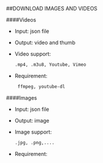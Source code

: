 ##DOWNLOAD IMAGES AND VIDEOS

####Videos

- Input: json file

- Output: video and thumb

- Video support:
    ```sh
    .mp4, .m3u8, Youtube, Vimeo
     ```
- Requirement: 
    ```sh
     ffmpeg, youtube-dl
     ```


####Images

- Input: json file

- Output: image

- Image support:
    ```sh
    .jpg, .png,....
     ```
- Requirement: 